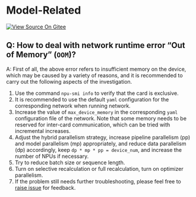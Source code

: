 # Model-Related

[![View Source On Gitee](https://mindspore-website.obs.cn-north-4.myhuaweicloud.com/website-images/r2.6.0/resource/_static/logo_source_en.svg)](https://gitee.com/mindspore/docs/blob/r2.6.0/docs/mindformers/docs/source_en/faq/model_related.md)

## Q: How to deal with network runtime error “Out of Memory” (`OOM`)?

A: First of all, the above error refers to insufficient memory on the device, which may be caused by a variety of reasons, and it is recommended to carry out the following aspects of the investigation.

1. Use the command `npu-smi info` to verify that the card is exclusive.
2. It is recommended to use the default `yaml` configuration for the corresponding network when running network.
3. Increase the value of `max_device_memory` in the corresponding `yaml` configuration file of the network. Note that some memory needs to be reserved for inter-card communication, which can be tried with incremental increases.
4. Adjust the hybrid parallelism strategy, increase pipeline parallelism (pp) and model parallelism (mp) appropriately, and reduce data parallelism (dp) accordingly, keep `dp * mp * pp = device_num`, and increase the number of NPUs if necessary.
5. Try to reduce batch size or sequence length.
6. Turn on selective recalculation or full recalculation, turn on optimizer parallelism.
7. If the problem still needs further troubleshooting, please feel free to [raise issue](https://gitee.com/mindspore/mindformers/issues) for feedback.

<br/>